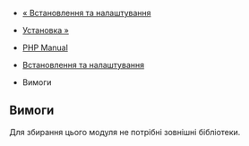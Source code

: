 - [« Встановлення та налаштування](pdo.setup.md)
- [Установка »](pdo.installation.md)

- [PHP Manual](index.md)
- [Встановлення та налаштування](pdo.setup.md)
- Вимоги

## Вимоги

Для збирання цього модуля не потрібні зовнішні бібліотеки.

